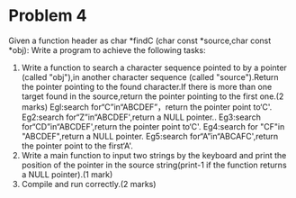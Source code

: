 # Problem 4
Given a function header as char *findC (char const *source,char const *obj):
Write a program to achieve the following tasks:
1. Write a function to search a character sequence pointed to by a pointer (called "obj"),in another character sequence (called "source").Return the pointer pointing to the found character.If there is more than one target found in the source,return the pointer pointing to the first one.(2 marks)
    Egl:search for“C”in“ABCDEF”，return the pointer point to‘C'.
    Eg2:search for“Z”in“ABCDEF',return a NULL pointer..
    Eg3:search for“CD”in“ABCDEF',return the pointer point to‘C'.
    Eg4:search for "CF"in "ABCDEF",return a NULL pointer.
    Eg5:search for“A”in“ABCAFC',return the pointer point to the first‘A'.   
2. Write a main function to input two strings by the keyboard and print the position of the pointer in the source string(print-1 if the function returns a NULL pointer).(1 mark)
3. Compile and run correctly.(2 marks)
